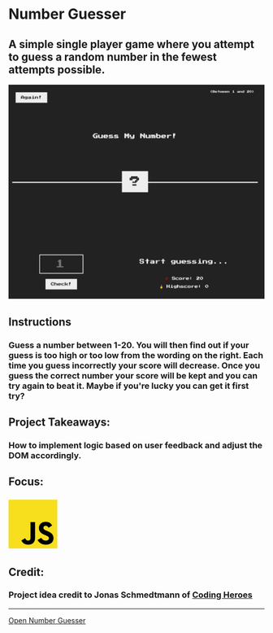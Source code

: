# Number Guesser
## A simple single player game where you attempt to guess a random number in the fewest attempts possible.
![Number Guesser Preview](../../src/img/projects/previews/number-guesser.jpg)
## Instructions
### Guess a number between 1-20. You will then find out if your guess is too high or too low from the wording on the right. Each time you guess incorrectly your score will decrease. Once you guess the correct number your score will be kept and you can try again to beat it. Maybe if you're lucky you can get it first try?
## Project Takeaways:
### How to implement logic based on user feedback and adjust the DOM accordingly.
## Focus:
### ![JavaScript Icon](../../src/img/misc/js.png)
## Credit:
### Project idea credit to Jonas Schmedtmann of [Coding Heroes](https://codingheroes.io/)

***
[Open Number Guesser](https://www.willswebsitesdesign.com/projects/number-guesser.html)